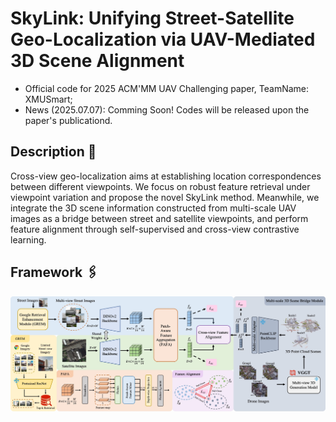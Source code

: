 # SkyLink: Unifying Street-Satellite Geo-Localization via UAV-Mediated 3D Scene Alignment
- Official code for 2025 ACM'MM UAV Challenging paper, TeamName: XMUSmart;
- News (2025.07.07): Comming Soon! Codes will be released upon the paper's publicationd.

## Description 📜
Cross-view geo-localization aims at establishing location correspondences between different viewpoints. We focus on robust feature retrieval under viewpoint variation and propose the novel SkyLink method. Meanwhile, we integrate the 3D scene information constructed from multi-scale UAV images as a bridge between street and satellite viewpoints, and perform feature alignment through self-supervised and cross-view contrastive learning.

## Framework 🖇️
<td style="text-align: center"><img src="./figures/overview.jpg" alt="Framework" width="850"></td>

